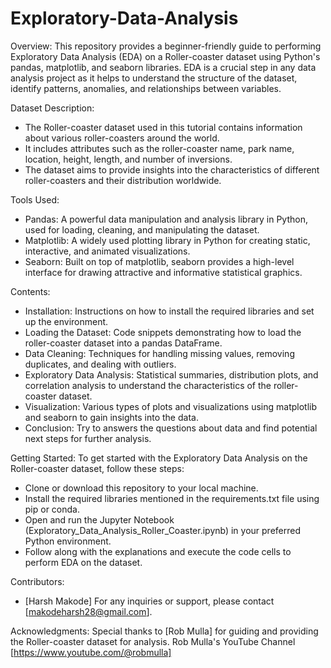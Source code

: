 # Exploratory-Data-Analysis
Overview:
This repository provides a beginner-friendly guide to performing Exploratory Data Analysis (EDA) on a Roller-coaster dataset using Python's pandas, matplotlib, and seaborn libraries. EDA is a crucial step in any data analysis project as it helps to understand the structure of the dataset, identify patterns, anomalies, and relationships between variables.

Dataset Description:
- The Roller-coaster dataset used in this tutorial contains information about various roller-coasters around the world.
- It includes attributes such as the roller-coaster name, park name, location, height, length, and number of inversions.
- The dataset aims to provide insights into the characteristics of different roller-coasters and their distribution worldwide.

Tools Used:
- Pandas: A powerful data manipulation and analysis library in Python, used for loading, cleaning, and manipulating the dataset.
- Matplotlib: A widely used plotting library in Python for creating static, interactive, and animated visualizations.
- Seaborn: Built on top of matplotlib, seaborn provides a high-level interface for drawing attractive and informative statistical graphics.

Contents:
- Installation: Instructions on how to install the required libraries and set up the environment.
- Loading the Dataset: Code snippets demonstrating how to load the roller-coaster dataset into a pandas DataFrame.
- Data Cleaning: Techniques for handling missing values, removing duplicates, and dealing with outliers.
- Exploratory Data Analysis: Statistical summaries, distribution plots, and correlation analysis to understand the characteristics of the roller-coaster dataset.
- Visualization: Various types of plots and visualizations using matplotlib and seaborn to gain insights into the data.
- Conclusion: Try to answers the questions about data and find potential next steps for further analysis.

Getting Started:
To get started with the Exploratory Data Analysis on the Roller-coaster dataset, follow these steps:
- Clone or download this repository to your local machine.
- Install the required libraries mentioned in the requirements.txt file using pip or conda.
- Open and run the Jupyter Notebook (Exploratory_Data_Analysis_Roller_Coaster.ipynb) in your preferred Python environment.
- Follow along with the explanations and execute the code cells to perform EDA on the dataset.

Contributors:
- [Harsh Makode]
For any inquiries or support, please contact [makodeharsh28@gmail.com].

Acknowledgments:
Special thanks to [Rob Mulla] for guiding and providing the Roller-coaster dataset for analysis.
Rob Mulla's YouTube Channel [https://www.youtube.com/@robmulla]
